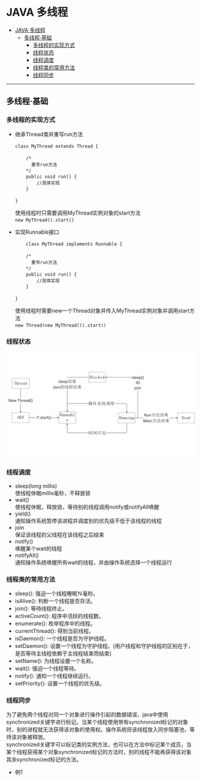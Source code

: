 # JAVA 多线程
- [JAVA 多线程](#JAVA-%E5%A4%9A%E7%BA%BF%E7%A8%8B)
  - [多线程·基础](#%E5%A4%9A%E7%BA%BF%E7%A8%8B%E5%9F%BA%E7%A1%80)
    - [多线程的实现方式](#%E5%A4%9A%E7%BA%BF%E7%A8%8B%E7%9A%84%E5%AE%9E%E7%8E%B0%E6%96%B9%E5%BC%8F)
    - [线程状态](#%E7%BA%BF%E7%A8%8B%E7%8A%B6%E6%80%81)
    - [线程调度](#%E7%BA%BF%E7%A8%8B%E8%B0%83%E5%BA%A6)
    - [线程类的常用方法](#%E7%BA%BF%E7%A8%8B%E7%B1%BB%E7%9A%84%E5%B8%B8%E7%94%A8%E6%96%B9%E6%B3%95)
    - [线程同步](#%E7%BA%BF%E7%A8%8B%E5%90%8C%E6%AD%A5)

---
## 多线程·基础
### 多线程的实现方式
- 继承Thread类并重写run方法  
  ```
  class MyThread extends Thread {
     
      /*
        重写run方法
      */
      public void run() {
          //具体实现
      }

  }
  ```
    使用线程时只需要调用MyThread实例对象的start方法  
    `new MyThread().start()`

- 实现Runnable接口  
  ```
      class MyThread implements Runnable {
     
      /*
        重写run方法
      */
      public void run() {
          //具体实现
      }

  }
  ```
  使用线程时需要new一个Thread对象并传入MyThread实例对象并调用start方法  
  `new Thread(new MyThread()).start()`  

### 线程状态
![线程状态](images/线程状态.jpg)

### 线程调度
- sleep(long millis)   
  使线程休眠millis毫秒，不释放锁
- wait()  
  使线程休眠，释放锁，等待别的线程调用notify或notifyAll唤醒
- yield()  
  通知操作系统暂停该进程并调度别的优先级不低于该线程的线程
- join  
  保证该线程的父线程在该线程之后结束
- notify()    
  唤醒某个wait的线程
- notifyAll()   
  通知操作系统唤醒所有wait的线程，并由操作系统选择一个线程运行 

### 线程类的常用方法
- sleep(): 强迫一个线程睡眠Ｎ毫秒。   
- isAlive(): 判断一个线程是否存活。   
- join(): 等待线程终止。   
- activeCount(): 程序中活跃的线程数。   
- enumerate(): 枚举程序中的线程。   
- currentThread(): 得到当前线程。   
- isDaemon(): 一个线程是否为守护线程。   
- setDaemon(): 设置一个线程为守护线程。(用户线程和守护线程的区别在于，是否等待主线程依赖于主线程结束而结束)   
- setName(): 为线程设置一个名称。
- wait(): 强迫一个线程等待。   
- notify(): 通知一个线程继续运行。   
- setPriority(): 设置一个线程的优先级。  

### 线程同步  
为了避免两个线程对同一个对象进行操作引起的数据错误，java中使用synchronized关键字进行标记。当某个线程使用带有synchronized标记的对象时，别的进程就无法获得该对象的使用权。操作系统将该线程放入同步阻塞池，等待该对象被释放。  
synchronized关键字可以标记类的实例方法，也可以在方法中标记某个成员，当某个线程获得某个对象synchronized标记的方法时，别的线程不能再获得该对象其余synchronized标记的方法。
- 例1  
  ```
    
  ```